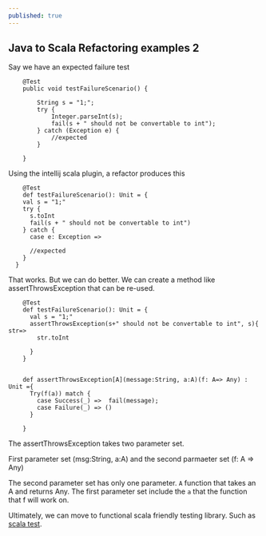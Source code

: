 ```yaml
---
published: true 
---
```


##  Java to Scala Refactoring examples 2

Say we have an expected failure test

```
    @Test
    public void testFailureScenario() {

        String s = "1;";
        try {
            Integer.parseInt(s);
            fail(s + " should not be convertable to int");
        } catch (Exception e) {
            //expected
        }

    }
```


Using the intellij scala plugin, a refactor produces this

```
    @Test
    def testFailureScenario(): Unit = {
    val s = "1;"
    try {
      s.toInt
      fail(s + " should not be convertable to int")
    } catch {
      case e: Exception =>

      //expected
    }
  }

```


That works. But we can do better. We can create a method like assertThrowsException that can be re-used.

```
    @Test
    def testFailureScenario(): Unit = {
      val s = "1;"
      assertThrowsException(s+" should not be convertable to int", s){ str=>
        str.toInt

      }
    }


    def assertThrowsException[A](message:String, a:A)(f: A=> Any) : Unit ={
      Try(f(a)) match {
        case Success(_) =>  fail(message);
        case Failure(_) => ()
      }

    }
``` 


The assertThrowsException takes two parameter set.

First parameter set (msg:String, a:A)  and the second parmaeter set (f: A => Any) 

The second parameter set has only one parameter. `A` function that takes an A and returns Any. 
The first parameter set include the `a` that the function that f will work on.

Ultimately, we can move to functional scala friendly testing library. Such as [scala test](http://www.scalatest.org).
